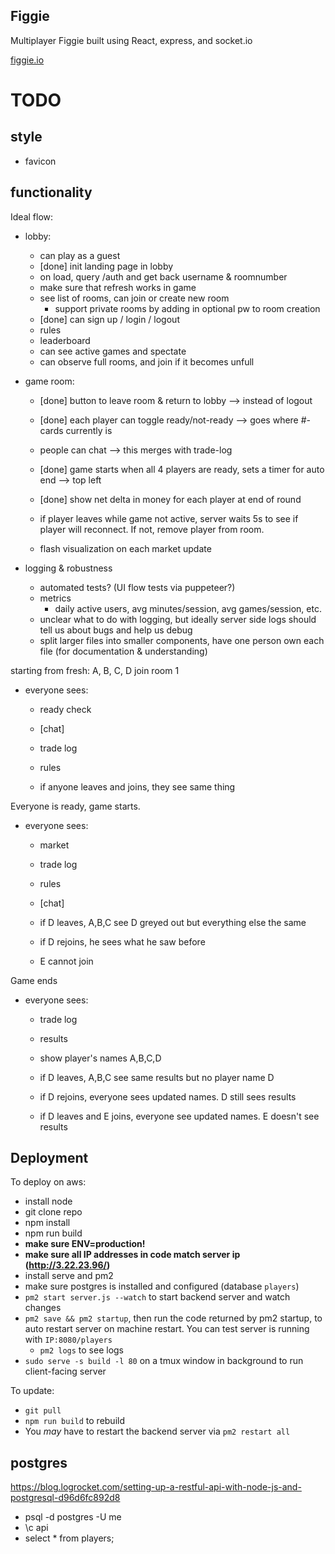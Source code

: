 ## Figgie

Multiplayer Figgie built using React, express, and socket.io

[figgie.io](figgie.io)


# TODO

## style

- favicon

## functionality

Ideal flow:
- lobby:
  - can play as a guest
  - [done] init landing page in lobby
  - on load, query /auth and get back username & roomnumber
  - make sure that refresh works in game
  - see list of rooms, can join or create new room
    - support private rooms by adding in optional pw to room creation
  - [done] can sign up / login / logout
  - rules
  - leaderboard
  - can see active games and spectate
  - can observe full rooms, and join if it becomes unfull

- game room:
  - [done] button to leave room & return to lobby --> instead of logout
  - [done] each player can toggle ready/not-ready --> goes where #-cards currently is
  - people can chat --> this merges with trade-log
  - [done] game starts when all 4 players are ready, sets a timer for auto end --> top left
  - [done] show net delta in money for each player at end of round
  - if player leaves while game not active, server waits 5s to see if player will reconnect. If not, remove player from room.

  - flash visualization on each market update


- logging & robustness
  - automated tests? (UI flow tests via puppeteer?)
  - metrics
    - daily active users, avg minutes/session, avg games/session, etc.
  - unclear what to do with logging, but ideally server side logs should tell us about bugs and help us debug
  - split larger files into smaller components, have one person own each file (for documentation & understanding)



starting from fresh:
A, B, C, D join room 1
- everyone sees:
  - ready check
  - [chat]
  - trade log
  - rules

  - if anyone leaves and joins, they see same thing


Everyone is ready, game starts.
- everyone sees:
  - market
  - trade log
  - rules
  - [chat]

  - if D leaves, A,B,C see D greyed out but everything else the same
  - if D rejoins, he sees what he saw before
  - E cannot join

Game ends
- everyone sees:
  - trade log
  - results
  - show player's names A,B,C,D

  - if D leaves, A,B,C see same results but no player name D
  - if D rejoins, everyone sees updated names. D still sees results

  - if D leaves and E joins, everyone see updated names. E doesn't see results









## Deployment

To deploy on aws:

- install node
- git clone repo
- npm install
- npm run build
- **make sure ENV=production!**
- **make sure all IP addresses in code match server ip (http://3.22.23.96/)**
- install serve and pm2
- make sure postgres is installed and configured (database `players`)
- `pm2 start server.js --watch` to start backend server and watch changes
- `pm2 save && pm2 startup`, then run the code returned by pm2 startup, to auto restart server on machine restart. You can test server is running with `IP:8080/players`
  - `pm2 logs` to see logs
- `sudo serve -s build -l 80` on a tmux window in background to run client-facing server

To update:

- `git pull`
- `npm run build` to rebuild
- You _may_ have to restart the backend server via `pm2 restart all`

## postgres

https://blog.logrocket.com/setting-up-a-restful-api-with-node-js-and-postgresql-d96d6fc892d8

- psql -d postgres -U me
- \c api
- select \* from players;
